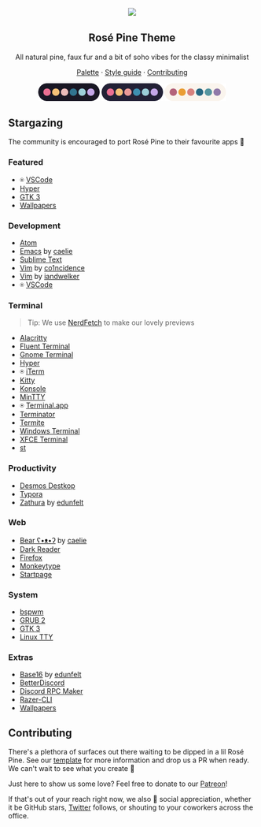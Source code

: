 <p align="center">
  <img src="assets/icon.png" width="80" />
  <h2 align="center">Rosé Pine Theme</h2>
</p>

<p align="center">All natural pine, faux fur and a bit of soho vibes for the classy minimalist</p>

<p align="center">
  <a href="palette.md">Palette</a>
  ·
  <a href="https://github.com/rose-pine/rose-pine-template#style-guide">Style guide</a>
  ·
  <a href="#contributing">Contributing</a>
</p>

<p align="center">
  <img src="assets/palette.png" width="125" />
  <img src="assets/palette-moon.png" width="125" />
  <img src="assets/palette-dawn.png" width="125" />
</p>

## Stargazing

The community is encouraged to port Rosé Pine to their favourite apps 🌸

### Featured

- ⍟ [VSCode](https://github.com/rose-pine/vscode)
- [Hyper](https://github.com/rose-pine/hyper)
- [GTK 3](https://github.com/rose-pine/gtk)
- [Wallpapers](https://github.com/rose-pine/wallpapers)

### Development

- [Atom](https://github.com/rose-pine/atom)
- [Emacs](https://github.com/caelie/rose-pine-emacs) by [caelie](https://github.com/caelie)
- [Sublime Text](https://github.com/rose-pine/sublime-text)
- [Vim](https://gitlab.com/co1ncidence/rose-pine) by [co1ncidence](https://github.com/co1ncidence)
- [Vim](https://github.com/iandwelker/rose-pine-vim) by [iandwelker](https://github.com/iandwelker)
- ⍟ [VSCode](https://github.com/rose-pine/vscode)

### Terminal

> Tip: We use [NerdFetch](https://github.com/thatonecalculator/nerdfetch) to make our lovely previews

- [Alacritty](https://github.com/rose-pine/alacritty)
- [Fluent Terminal](https://github.com/rose-pine/fluent-terminal)
- [Gnome Terminal](https://github.com/rose-pine/gnome-terminal)
- [Hyper](https://github.com/rose-pine/hyper)
- ⍟ [iTerm](https://github.com/rose-pine/iterm)
- [Kitty](https://github.com/rose-pine/kitty)
- [Konsole](https://github.com/rose-pine/konsole)
- [MinTTY](https://github.com/rose-pine/mintty)
- ⍟ [Terminal.app](https://github.com/rose-pine/terminal.app)
- [Terminator](https://github.com/rose-pine/terminator)
- [Termite](https://github.com/rose-pine/termite)
- [Windows Terminal](https://github.com/rose-pine/windows-terminal)
- [XFCE Terminal](https://github.com/rose-pine/xfce-terminal)
- [st](https://github.com/rose-pine/st)

### Productivity

- [Desmos Destkop](https://github.com/rose-pine/desmos-desktop)
- [Typora](https://github.com/rose-pine/typora)
- [Zathura](https://github.com/edunfelt/zathura) by [edunfelt](https://github.com/edunfelt)

### Web

- [Bear ʕ•ᴥ•ʔ](https://github.com/Caelie/rose-pine-bear) by [caelie](https://github.com/Caelie)
- [Dark Reader](https://github.com/rose-pine/dark-reader)
- [Firefox](https://github.com/rose-pine/firefox)
- [Monkeytype](https://github.com/rose-pine/monkeytype)
- [Startpage](https://github.com/rose-pine/startpage)

### System

- [bspwm](https://github.com/rose-pine/bspwm)
- [GRUB 2](https://github.com/rose-pine/grub)
- [GTK 3](https://github.com/rose-pine/gtk)
- [Linux TTY](https://github.com/rose-pine/linux-tty)

### Extras

- [Base16](https://github.com/edunfelt/base16-rose-pine-scheme) by [edunfelt](https://github.com/edunfelt)
- [BetterDiscord](https://github.com/rose-pine/betterdiscord)
- [Discord RPC Maker](https://github.com/rose-pine/discordrpcmaker)
- [Razer-CLI](https://github.com/rose-pine/razer-cli)
- [Wallpapers](https://github.com/rose-pine/wallpapers)

## Contributing

There's a plethora of surfaces out there waiting to be dipped in a lil Rosé Pine. See our [template](https://github.com/rose-pine/rose-pine-template) for more information and drop us a PR when ready. We can't wait to see what you create 🥰

Just here to show us some love? Feel free to donate to our [Patreon](https://patreon.com/rosepine)!

If that's out of your reach right now, we also 💛 social appreciation, whether it be GitHub stars, [Twitter](https://twitter.com/rosepinetheme) follows, or shouting to your coworkers across the office.
